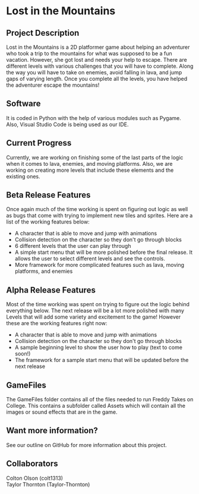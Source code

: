 # Lost in the Mountains

## Project Description
Lost in the Mountains is a 2D platformer game about helping an adventurer who took a trip to the mountains for what was supposed to be a fun vacation. However, she got lost and needs your help to escape. There are different levels with various challenges that you will have to complete. Along the way you will have to take on enemies, avoid falling in lava, and jump gaps of varying length. Once you complete all the levels, you have helped the adventurer escape the mountains! 

## Software 
It is coded in Python with the help of various modules such as Pygame. Also, Visual Studio Code is being used as our IDE.

## Current Progress
Currently, we are working on finishing some of the last parts of the logic when it comes to lava, enemies, and moving platforms. Also, we are working on creating more levels that include these elements and the existing ones.

## Beta Release Features
Once again much of the time working is spent on figuring out logic as well as bugs that come with trying to implement new tiles and sprites. Here are a list of the working features below:

- A character that is able to move and jump with animations
- Collision detection on the character so they don't go through blocks
- 6 different levels that the user can play through
- A simple start menu that will be more polished before the final release. It allows the user to select different levels and see the controls.
- More framework for more complicated features such as lava, moving platforms, and enemies

## Alpha Release Features
Most of the time working was spent on trying to figure out the logic behind everything below. The next release will be a lot more polished with many Levels that will add some variety and excitement to the game! However these are the working features right now:

- A character that is able to move and jump with animations
- Collision detection on the character so they don't go through blocks
- A sample beginning level to show the user how to play (text to come soon!)
- The framework for a sample start menu that will be updated before the next release

## GameFiles 
The GameFiles folder contains all of the files needed to run Freddy Takes on College. This contains a subfolder called Assets which will contain all the images or sound effects that are in the game.

## Want more information?
See our outline on GitHub for more information about this project.

## Collaborators
Colton Olson (colt1313) <br />
Taylor Thornton (Taylor-Thornton)
